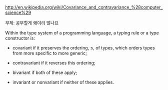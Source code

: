 http://en.wikipedia.org/wiki/Covariance_and_contravariance_%28computer_science%29

부제: 공부할게 왜이리 많나요


Within the type system of a programming language, a typing rule or a type constructor is:
  * covariant if it preserves the ordering, ≤, of types, which orders types from more    specific to more generic;

  * contravariant if it reverses this ordering;

  * bivariant if both of these apply;

  * invariant or nonvariant if neither of these applies.